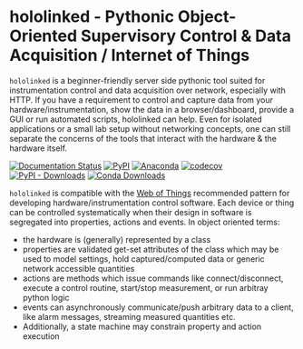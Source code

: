# hololinked - Pythonic Object-Oriented Supervisory Control & Data Acquisition / Internet of Things

`hololinked` is a beginner-friendly server side pythonic tool suited for instrumentation control and data acquisition over network, especially with HTTP. If you have a requirement to control and capture data from your hardware/instrumentation, show the data in a browser/dashboard, provide a GUI or run automated scripts, hololinked can help. Even for isolated applications or a small lab setup without networking concepts, one can still separate the concerns of the tools that interact with the hardware & the hardware itself.
 
[![Documentation Status](https://readthedocs.org/projects/hololinked/badge/?version=latest)](https://hololinked.readthedocs.io/en/latest/?badge=latest) [![PyPI](https://img.shields.io/pypi/v/hololinked?label=pypi%20package)](https://pypi.org/project/hololinked/) [![Anaconda](https://anaconda.org/conda-forge/hololinked/badges/version.svg)](https://anaconda.org/conda-forge/hololinked)
[![codecov](https://codecov.io/gh/VigneshVSV/hololinked/graph/badge.svg?token=JF1928KTFE)](https://codecov.io/gh/VigneshVSV/hololinked) 
<br>
[![PyPI - Downloads](https://img.shields.io/pypi/dm/hololinked?label=pypi%20downloads)](https://pypistats.org/packages/hololinked)
[![Conda Downloads](https://img.shields.io/conda/d/conda-forge/hololinked)](https://anaconda.org/conda-forge/hololinked)

`hololinked` is compatible with the [Web of Things](https://www.w3.org/WoT/) recommended pattern for developing hardware/instrumentation control software. 
Each device or thing can be controlled systematically when their design in software is segregated into properties, actions and events. In object oriented terms:

- the hardware is (generally) represented by a class 
- properties are validated get-set attributes of the class which may be used to model settings, hold captured/computed data or generic network accessible quantities
- actions are methods which issue commands like connect/disconnect, execute a control routine, start/stop measurement, or run arbitray python logic
- events can asynchronously communicate/push arbitrary data to a client, like alarm messages, streaming measured quantities etc.
- Additionally, a state machine may constrain property and action execution